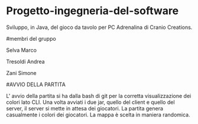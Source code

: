 # Progetto-ingegneria-del-software
Sviluppo, in Java, del gioco da tavolo per PC Adrenalina di Cranio Creations.

#membri del gruppo

Selva Marco

Tresoldi Andrea

Zani Simone

#AVVIO DELLA PARTITA

L' avvio della partita si ha dalla bash di git per la corretta visualizzazione dei colori lato CLI.
Una volta avviati i due jar, quello del client e quello del server, il server si mette in attesa dei giocatori.
La partita genera casualmente i colori dei giocatori.
La mappa è scelta in maniera randomica.
